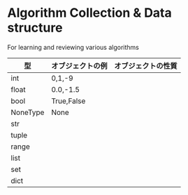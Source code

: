 # Algorithm Collection & Data structure
For learning and reviewing various algorithms


| 型 | オブジェクトの例 |オブジェクトの性質|
| ------------- | ------------- | ------------- |
|int|0,1,-9||
|float|0.0,-1.5||
|bool|True,False||
|NoneType|None||
|str|||
|tuple|||
|range|||
|list|||
|set|||
|dict|||
